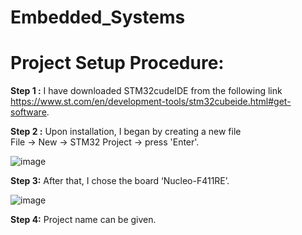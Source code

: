 # Embedded_Systems
# Project Setup Procedure:

**Step 1 :** I have downloaded STM32cudeIDE from the following link 
https://www.st.com/en/development-tools/stm32cubeide.html#get-software.

**Step 2 :** Upon installation, I began by creating a new file   
File -> New -> STM32 Project -> press 'Enter'.

 ![image](https://github.com/user-attachments/assets/51713f58-8a37-4fe5-8514-3bdad59387bf) 

 
**Step 3:** After that, I chose the board ‘Nucleo-F411RE’.


![image](https://github.com/user-attachments/assets/b9d7a933-e7a9-41cb-b3ec-2617685b39df)



**Step 4:** Project name can be given.


 





